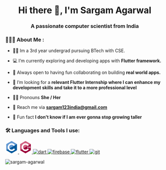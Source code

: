 <h1 align="center">Hi there 👋, I'm Sargam Agarwal</h1>
<h3 align="center">A passionate computer scientist from India</h3>


<h3 align="left">👩🏻‍💻 About Me :</h3>

-  🙋‍♀️ Im a 3rd year undergrad pursuing BTech with CSE.

- 💻  I’m currently exploring and developing apps with **Flutter framework.**

- 🤝 Always open to having fun collaborating on building **real world apps.**

- 🎯 I’m looking for a **relevant Flutter Internship where I can enhance my development skills and take it to a more professional level**

- 👩🏻 Pronouns **She / Her**

- 📧 Reach me via **sargam123india@gmail.com**

- 🌈 Fun fact **I don't know if I am ever gonna stop growing taller**


<h3 align="left">🛠 Languages and Tools I use:</h3>
<p align="left"> <a href="https://www.cprogramming.com/" target="_blank"> <img src="https://raw.githubusercontent.com/devicons/devicon/master/icons/c/c-original.svg" alt="c" width="40" height="40"/> </a> <a href="https://www.w3schools.com/cpp/" target="_blank"> <img src="https://raw.githubusercontent.com/devicons/devicon/master/icons/cplusplus/cplusplus-original.svg" alt="cplusplus" width="40" height="40"/> </a> <a href="https://dart.dev" target="_blank"> <img src="https://www.vectorlogo.zone/logos/dartlang/dartlang-icon.svg" alt="dart" width="40" height="40"/> </a> <a href="https://firebase.google.com/" target="_blank"> <img src="https://www.vectorlogo.zone/logos/firebase/firebase-icon.svg" alt="firebase" width="40" height="40"/> </a> <a href="https://flutter.dev" target="_blank"> <img src="https://www.vectorlogo.zone/logos/flutterio/flutterio-icon.svg" alt="flutter" width="40" height="40"/> </a> <a href="https://git-scm.com/" target="_blank"> <img src="https://www.vectorlogo.zone/logos/git-scm/git-scm-icon.svg" alt="git" width="40" height="40"/> </a> </p>

<p><img align="center" src="https://github-readme-stats.vercel.app/api/top-langs?username=sargam-agarwal&show_icons=true&locale=en&layout=compact" alt="sargam-agarwal" /></p>

